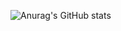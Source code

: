 ![Anurag's GitHub stats](https://github-readme-stats.vercel.app/api?username=Su-u-un&count_private=true)
